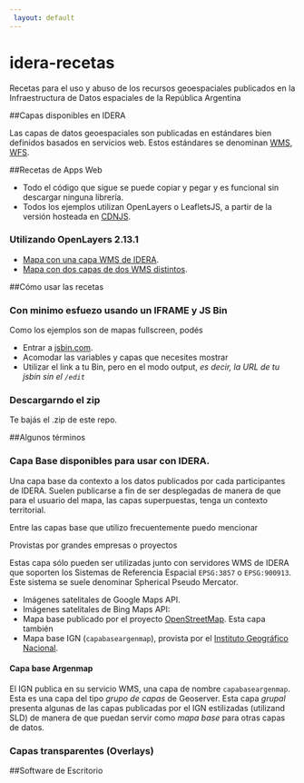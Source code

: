 ```yaml
---
 layout: default
---
```


idera-recetas
=============

Recetas para el uso y abuso de los recursos geoespaciales publicados en la Infraestructura de Datos espaciales de 
la República Argentina

##Capas disponibles en IDERA

Las capas de datos geoespaciales son publicadas en estándares bien definidos basados en servicios web. Estos estándares se denominan [WMS](https://es.wikipedia.org/wiki/Web_Map_Service), [WFS](https://es.wikipedia.org/wiki/Web_Feature_Service).

##Recetas de Apps Web

* Todo el código que sigue se puede copiar y pegar y es funcional sin descargar ninguna librería.
* Todos los ejemplos utilizan OpenLayers o LeafletsJS, a partir de la versión hosteada en [CDNJS](http://cdnjs.com).

### Utilizando OpenLayers 2.13.1


* [Mapa con una capa WMS de IDERA](http://jsbin.com/rirojuno/1/edit).
* [Mapa con dos capas de dos WMS distintos](http://jsbin.com/rirojuno/1/edit).

##Cómo usar las recetas

### Con minimo esfuezo usando un IFRAME y JS Bin

Como los ejemplos son de mapas fullscreen, podés 

* Entrar a [jsbin.com](http://jsbin.com).
* Acomodar las variables y capas que necesites mostrar
* Utilizar el link a tu Bin, pero en el modo output, *es decir, la URL de tu jsbin sin el `/edit`*

### Descargarndo el zip

Te bajás el .zip de este repo.

##Algunos términos

### Capa Base disponibles para usar con IDERA.

Una capa base da contexto a los datos publicados por cada participantes de IDERA. Suelen publicarse a fin de ser desplegadas de manera de que para el usuario del mapa, las capas superpuestas, tenga un contexto territorial.

Entre las capas base que utilizo frecuentemente puedo mencionar 

Provistas por grandes empresas o proyectos

Estas capa sólo pueden ser utilizadas junto con servidores WMS de IDERA que soporten los Sistemas de Referencia Espacial `EPSG:3857` o `EPSG:900913`. Este sistema se suele denominar Spherical Pseudo Mercator.

* Imágenes satelitales de Google Maps API.
* Imágenes satelitales de Bing Maps API: 
* Mapa base publicado por el proyecto [OpenStreetMap](http://openstreetmap.org). Esta capa también
* Mapa base IGN (`capabaseargenmap`), provista por el [Instituto Geográfico Nacional](http://ign.gob.ar). 


#### Capa base Argenmap

El IGN publica en su servicio WMS, una capa de nombre `capabaseargenmap`. Esta es una capa del tipo *grupo de capas* de Geoserver. Esta capa *grupal* presenta algunas de las capas publicadas por el IGN estilizadas (utilizand SLD) de manera de que puedan servir como *mapa base* para otras capas de datos.

### Capas transparentes (Overlays)






##Software de Escritorio
